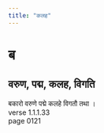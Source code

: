 ```yaml
---
title: "कलह"
---
```


# ब
## वरुण, पद्म, कलह, विगति
बकारो वरुणे पद्मे कलहे विगतौ तथा ।<BR>verse 1.1.1.33<BR>page 0121

